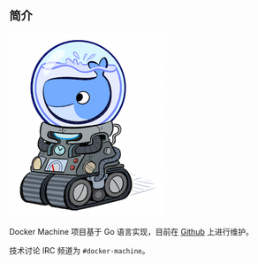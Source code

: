 ## 简介

![Docker Machine](_images/docker_machine.png)

Docker Machine 项目基于 Go 语言实现，目前在 [Github](https://github.com/docker/machine) 上进行维护。

技术讨论 IRC 频道为 `#docker-machine`。
